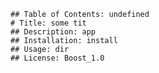 
    ## Table of Contents: undefined
    # Title: some tit
    ## Description: app
    ## Installation: install
    ## Usage: dir
    ## License: Boost_1.0